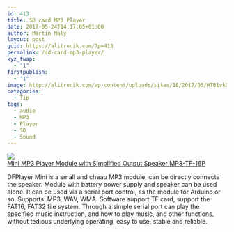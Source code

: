 ```yaml
---
id: 413
title: SD card MP3 Player
date: 2017-05-24T14:17:05+01:00
author: Martin Maly
layout: post
guid: https://alitronik.com/?p=413
permalink: /sd-card-mp3-player/
xyz_twap:
  - "1"
firstpublish:
  - "1"
image: http://alitronik.com/wp-content/uploads/sites/18/2017/05/HTB1vkXRQVXXXXbsXFXXq6xXFXXXk.jpg
categories:
  - Tip
tags:
  - audio
  - MP3
  - Player
  - SD
  - Sound
---
```

<a href="http://s.click.aliexpress.com/e/RjA6qNF" target="_parent"><img src="//ae01.alicdn.com/kf/HTB1ktn9RXXXXXaPXFXXq6xXFXXXr/1PCS-Mini-MP3-Player-Module-with-Simplified-Output-Speaker-font-b-MP3-TF-16P-b-font.jpg_220x220.jpg" /><span style="display: block;">Mini MP3 Player Module with Simplified Output Speaker MP3-TF-16P</span></a>

DFPlayer Mini is a small and cheap MP3 module, can be directly connects the speaker. Module with battery power supply and speaker can be used alone. It can be used via a serial port control, as the module for Arduino or so. Supports: MP3, WAV, WMA. Software support TF card, support the FAT16, FAT32 file system. Through a simple serial port can play the specified music instruction, and how to play music, and other functions, without tedious underlying operating, easy to use, stable and reliable.